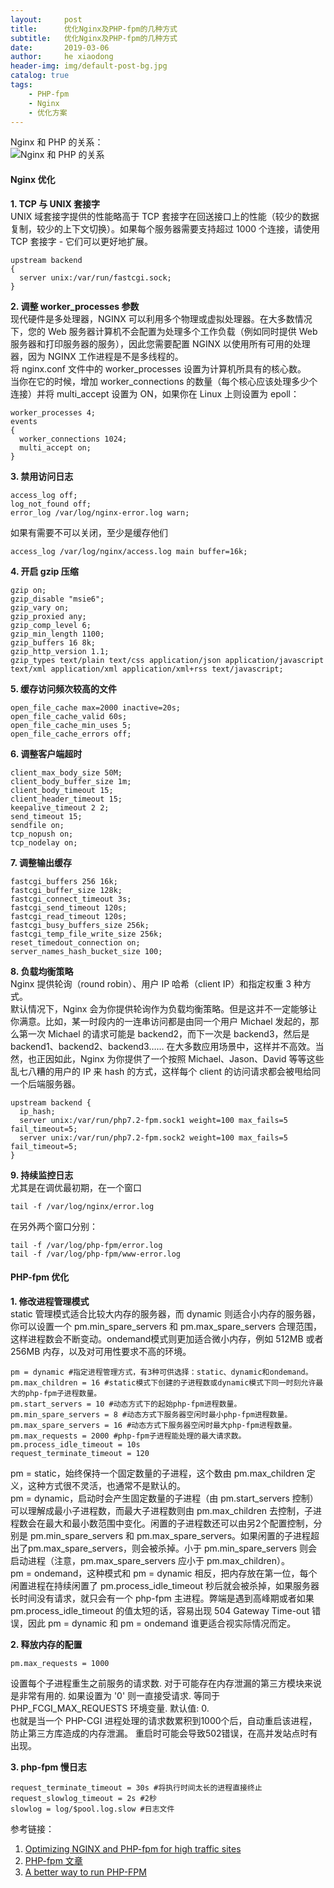 ```yaml
---
layout:     post
title:      优化Nginx及PHP-fpm的几种方式
subtitle:   优化Nginx及PHP-fpm的几种方式
date:       2019-03-06
author:     he xiaodong
header-img: img/default-post-bg.jpg
catalog: true
tags:
    - PHP-fpm
    - Nginx
    - 优化方案
---
```


Nginx 和 PHP 的关系：<br />
![Nginx 和 PHP 的关系](https://alpha2016.github.io/img/2019-03-06-nginx-and-php.jpg "Nginx 和 PHP 的关系")

#### Nginx 优化
**1. TCP 与 UNIX 套接字**<br />
UNIX 域套接字提供的性能略高于 TCP 套接字在回送接口上的性能（较少的数据复制，较少的上下文切换）。如果每个服务器需要支持超过 1000 个连接，请使用 TCP 套接字 - 它们可以更好地扩展。<br />
```text
upstream backend 
{
  server unix:/var/run/fastcgi.sock; 
}
```

**2. 调整 worker_processes 参数**<br />
现代硬件是多处理器，NGINX 可以利用多个物理或虚拟处理器。在大多数情况下，您的 Web 服务器计算机不会配置为处理多个工作负载（例如同时提供 Web 服务器和打印服务器的服务），因此您需要配置 NGINX 以使用所有可用的处理器，因为 NGINX 工作进程是不是多线程的。<br />
将 nginx.conf 文件中的 worker_processes 设置为计算机所具有的核心数。<br />
当你在它的时候，增加 worker_connections 的数量（每个核心应该处理多少个连接）并将 multi_accept 设置为 ON，如果你在 Linux 上则设置为 epoll：<br />
```text
worker_processes 4;
events 
{ 
  worker_connections 1024; 
  multi_accept on; 
}
```

**3. 禁用访问日志**<br />
```text
access_log off; 
log_not_found off; 
error_log /var/log/nginx-error.log warn;
```
如果有需要不可以关闭，至少是缓存他们<br />
```text
access_log /var/log/nginx/access.log main buffer=16k;
```

**4. 开启 gzip 压缩**<br />
```text
gzip on; 
gzip_disable "msie6"; 
gzip_vary on; 
gzip_proxied any; 
gzip_comp_level 6; 
gzip_min_length 1100; 
gzip_buffers 16 8k; 
gzip_http_version 1.1; 
gzip_types text/plain text/css application/json application/javascript text/xml application/xml application/xml+rss text/javascript;
```

**5. 缓存访问频次较高的文件**<br />
```text
open_file_cache max=2000 inactive=20s; 
open_file_cache_valid 60s; 
open_file_cache_min_uses 5; 
open_file_cache_errors off;
```

**6. 调整客户端超时**<br />
```text
client_max_body_size 50M; 
client_body_buffer_size 1m; 
client_body_timeout 15; 
client_header_timeout 15; 
keepalive_timeout 2 2; 
send_timeout 15; 
sendfile on; 
tcp_nopush on; 
tcp_nodelay on;
```

**7. 调整输出缓存**<br />
```text
fastcgi_buffers 256 16k; 
fastcgi_buffer_size 128k; 
fastcgi_connect_timeout 3s; 
fastcgi_send_timeout 120s; 
fastcgi_read_timeout 120s; 
fastcgi_busy_buffers_size 256k; 
fastcgi_temp_file_write_size 256k; 
reset_timedout_connection on; 
server_names_hash_bucket_size 100;
```

**8. 负载均衡策略**<br />
Nginx 提供轮询（round robin）、用户 IP 哈希（client IP）和指定权重 3 种方式。<br />
默认情况下，Nginx 会为你提供轮询作为负载均衡策略。但是这并不一定能够让你满意。比如，某一时段内的一连串访问都是由同一个用户 Michael 发起的，那么第一次 Michael 的请求可能是 backend2，而下一次是 backend3，然后是 backend1、backend2、backend3…… 在大多数应用场景中，这样并不高效。当然，也正因如此，Nginx 为你提供了一个按照 Michael、Jason、David 等等这些乱七八糟的用户的 IP 来 hash 的方式，这样每个 client 的访问请求都会被甩给同一个后端服务器。<br />
```text
upstream backend {
  ip_hash;
  server unix:/var/run/php7.2-fpm.sock1 weight=100 max_fails=5 fail_timeout=5; 
  server unix:/var/run/php7.2-fpm.sock2 weight=100 max_fails=5 fail_timeout=5; 
}
```

**9. 持续监控日志**<br />
尤其是在调优最初期，在一个窗口<br />
```text
tail -f /var/log/nginx/error.log
```
在另外两个窗口分别：<br />
```text
tail -f /var/log/php-fpm/error.log
tail -f /var/log/php-fpm/www-error.log
```

#### PHP-fpm 优化

**1. 修改进程管理模式**<br />
static 管理模式适合比较大内存的服务器，而 dynamic 则适合小内存的服务器，你可以设置一个 pm.min_spare_servers 和 pm.max_spare_servers 合理范围，这样进程数会不断变动。ondemand模式则更加适合微小内存，例如 512MB 或者 256MB 内存，以及对可用性要求不高的环境。<br />
```apacheconfig
pm = dynamic #指定进程管理方式，有3种可供选择：static、dynamic和ondemand。
pm.max_children = 16 #static模式下创建的子进程数或dynamic模式下同一时刻允许最大的php-fpm子进程数量。
pm.start_servers = 10 #动态方式下的起始php-fpm进程数量。
pm.min_spare_servers = 8 #动态方式下服务器空闲时最小php-fpm进程数量。
pm.max_spare_servers = 16 #动态方式下服务器空闲时最大php-fpm进程数量。
pm.max_requests = 2000 #php-fpm子进程能处理的最大请求数。
pm.process_idle_timeout = 10s
request_terminate_timeout = 120
```
pm = static，始终保持一个固定数量的子进程，这个数由 pm.max_children 定义，这种方式很不灵活，也通常不是默认的。<br />
pm = dynamic，启动时会产生固定数量的子进程（由 pm.start_servers 控制）可以理解成最小子进程数，而最大子进程数则由 pm.max_children 去控制，子进程数会在最大和最小数范围中变化。闲置的子进程数还可以由另2个配置控制，分别是 pm.min_spare_servers 和 pm.max_spare_servers。如果闲置的子进程超出了pm.max_spare_servers，则会被杀掉。小于 pm.min_spare_servers 则会启动进程（注意，pm.max_spare_servers 应小于 pm.max_children）。<br />
pm = ondemand，这种模式和 pm = dynamic 相反，把内存放在第一位，每个闲置进程在持续闲置了 pm.process_idle_timeout 秒后就会被杀掉，如果服务器长时间没有请求，就只会有一个 php-fpm 主进程。弊端是遇到高峰期或者如果 pm.process_idle_timeout 的值太短的话，容易出现 504 Gateway Time-out 错误，因此 pm = dynamic 和 pm = ondemand 谁更适合视实际情况而定。<br />

**2. 释放内存的配置**<br />
```apacheconfig
pm.max_requests = 1000
```
设置每个子进程重生之前服务的请求数. 对于可能存在内存泄漏的第三方模块来说是非常有用的. 如果设置为 '0' 则一直接受请求. 等同于 PHP_FCGI_MAX_REQUESTS 环境变量. 默认值: 0.<br />
也就是当一个 PHP-CGI 进程处理的请求数累积到1000个后，自动重启该进程，防止第三方库造成的内存泄漏。
重启时可能会导致502错误，在高并发站点时有出现。<br />

**3. php-fpm 慢日志**<br />
```apacheconfig
request_terminate_timeout = 30s #将执行时间太长的进程直接终止
request_slowlog_timeout = 2s #2秒
slowlog = log/$pool.log.slow #日志文件
```

参考链接：
1. [Optimizing NGINX and PHP-fpm for high traffic sites](http://www.softwareprojects.com/resources/programming/t-optimizing-nginx-and-php-fpm-for-high-traffic-sites-2081.html "Optimizing NGINX and PHP-fpm for high traffic sites")
2. [PHP-fpm 文章](https://www.zybuluo.com/phper/note/89081)
3. [A better way to run PHP-FPM](https://ma.ttias.be/a-better-way-to-run-php-fpm/ "A better way to run PHP-FPM")
